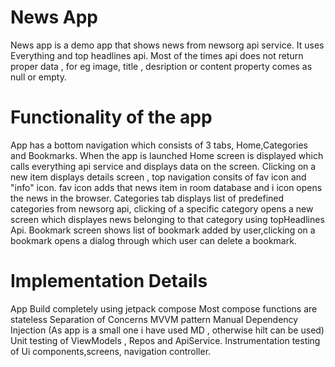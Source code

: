 News App
========

News  app is a demo app that shows news from newsorg api service. It uses Everything and top headlines api. 
Most of the times api does not return proper data , for eg image, title , desription or content  property comes as null or empty.

Functionality of the app 
=========================
App has a bottom navigation which consists of 3 tabs, Home,Categories and Bookmarks. 
When the app is launched Home screen is displayed which calls everything api service and displays data on the screen. 
Clicking on a new item displays details screen , top navigation consits of fav icon and "info" icon. fav icon adds that news item in room database and i icon opens the news in the browser. 
Categories tab displays list of predefined categories from newsorg api, clicking of a specific category opens a new screen which displayes news belonging to that category using topHeadlines Api. 
Bookmark screen shows list of bookmark added by user,clicking on a bookmark opens a dialog through which user can delete a bookmark.


Implementation Details 
=======================
App Build completely using jetpack compose
Most compose functions are stateless
Separation of Concerns 
MVVM pattern 
Manual Dependency Injection (As app is a small one  i have used MD , otherwise hilt can be used)
Unit testing of ViewModels , Repos and ApiService.
Instrumentation testing of Ui components,screens,  navigation controller. 

